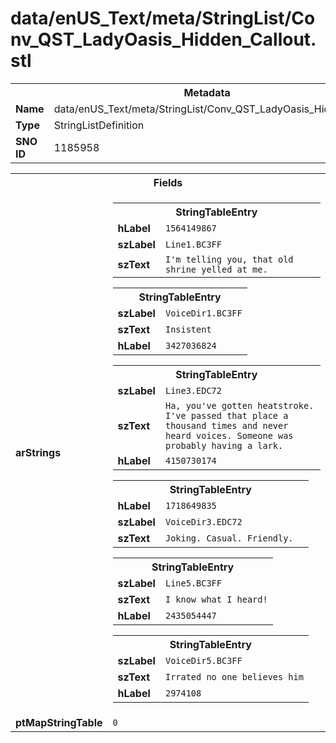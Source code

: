<h1>data/enUS_Text/meta/StringList/Conv_QST_LadyOasis_Hidden_Callout.stl</h1><table><tr><th colspan="100%">Metadata</th></tr><tr><td><b>Name</b></td><td>data/enUS_Text/meta/StringList/Conv_QST_LadyOasis_Hidden_Callout.stl</td></tr><tr><td><b>Type</b></td><td>StringListDefinition</td></tr><tr><td><b>SNO ID</b></td><td>1185958</td></tr></table>

<table><tr><th colspan="100%">Fields</th></tr><tr><td><b>arStrings</b></td><td><table><tr><th colspan="100%">StringTableEntry</th></tr><tr><td><b>hLabel</b></td><td><code>1564149867</code></td></tr><tr><td><b>szLabel</b></td><td><code>Line1.BC3FF</code></td></tr><tr><td><b>szText</b></td><td><code>I'm telling you, that old shrine yelled at me.</code></td></tr></table>


<table><tr><th colspan="100%">StringTableEntry</th></tr><tr><td><b>szLabel</b></td><td><code>VoiceDir1.BC3FF</code></td></tr><tr><td><b>szText</b></td><td><code>Insistent</code></td></tr><tr><td><b>hLabel</b></td><td><code>3427036824</code></td></tr></table>


<table><tr><th colspan="100%">StringTableEntry</th></tr><tr><td><b>szLabel</b></td><td><code>Line3.EDC72</code></td></tr><tr><td><b>szText</b></td><td><code>Ha, you've gotten heatstroke. I've passed that place a thousand times and never heard voices. Someone was probably having a lark.</code></td></tr><tr><td><b>hLabel</b></td><td><code>4150730174</code></td></tr></table>


<table><tr><th colspan="100%">StringTableEntry</th></tr><tr><td><b>hLabel</b></td><td><code>1718649835</code></td></tr><tr><td><b>szLabel</b></td><td><code>VoiceDir3.EDC72</code></td></tr><tr><td><b>szText</b></td><td><code>Joking. Casual. Friendly.  </code></td></tr></table>


<table><tr><th colspan="100%">StringTableEntry</th></tr><tr><td><b>szLabel</b></td><td><code>Line5.BC3FF</code></td></tr><tr><td><b>szText</b></td><td><code>I know what I heard!</code></td></tr><tr><td><b>hLabel</b></td><td><code>2435054447</code></td></tr></table>


<table><tr><th colspan="100%">StringTableEntry</th></tr><tr><td><b>szLabel</b></td><td><code>VoiceDir5.BC3FF</code></td></tr><tr><td><b>szText</b></td><td><code>Irrated no one believes him</code></td></tr><tr><td><b>hLabel</b></td><td><code>2974108</code></td></tr></table>


</td></tr><tr><td><b>ptMapStringTable</b></td><td><code>0</code></td></tr></table>

